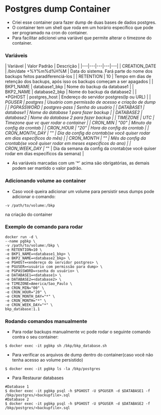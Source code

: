 # Postgres dump Container

- Criei esse container para fazer dump de duas bases de dados postgres.
- O container tem um shell que roda em um horário específico que pode ser programado na cron do container.
- Para facilitar adicionei uma variável que permite alterar o timezone do container.

### Variáveis
| Variável  | Valor Padrão | Descrição  |
|---|---|---|---|---|
| CREATION_DATE  | /bin/date +%Y%m%d%H%M | Data do sistema. Fará parte do nome dos backups feitos paradiferenciá-los |
| RETENTION | 10 | Tempo em dias de retenção dos backups, após isso os backups começam a ser apagados |
| BKP1_NAME  | database1_bkp | Nome do backup da database1 |
| BKP2_NAME  | database2_bkp | Nome do backup da database2 |
| *PGHOST  | postgres_host | Endereço do servidor postgres(Ip ou URL) |
| *PGUSER  | postgres | Usuário com permissão de acesso e criação de dump |
| *PGPASSWORD  | postgres-pass | Senha do usuário |
| *DATABASE1  | database1 | Nome da database 1 para fazer backup |
| DATABASE2  | database2 | Nome da database 2 para fazer backup |
| TIMEZONE | UTC | Timezone que vc quer rodar o container |
| CRON_MIN | "00" | Minuto da config da crontab |
| CRON_HOUR | "20" | Hora da config da crontab |
| CRON_MONTH_DAY | "*" | Dia da config da crontab(se você quiser rodar em dias específicos do mês) |
| CRON_MONTH | "*" | Mês da config da crontab(se você quiser rodar em meses específicos do ano) |
| CRON_WEEK_DAY | "*" | Dia da semana da config da crontab(se você quiser rodar em dias específicos da semana)  |

- As variáveis marcadas com um '*' acima são obrigatórias, as demais podem ser mantido o valor padrão.

### Adicionando volume ao container
- Caso você queira adicionar um volume para persistir seus dumps pode adicionar o comando:
```
-v /path/to/volume:/bkp
```
na criação do container

### Exemplo de comando para rodar
```
docker run -d \
--name pgbkp \
-v /path/to/volume:/bkp \
-e RETENTION=10 \
-e BKP1_NAME=<database1_bkp> \
-e BKP2_NAME=<database2_bkp> \
-e PGHOST=<endereço do servidor postgres> \
-e PGUSER=<usuário com permissão para dump> \
-e PGPASSWORD=<senha do usuário> \
-e DATABASE1=<database1> \
-e DATABASE2=<database2> \
-e TIMEZONE=America/Sao_Paulo \
-e CRON_MIN="00" \
-e CRON_HOUR="20" \
-e CRON_MONTH_DAY="*" \
-e CRON_MONTH="*" \
-e CRON_WEEK_DAY="*" \
bkp_database:1.1
```

### Rodando comandos manualmente
- Para rodar backups manualmente vc pode rodar o seguinte comando contra o seu container:
```
$ docker exec -it pgbkp sh /bkp/bkp_database.sh
```
- Para verificar os arquivos de dump dentro do container(caso você não tenha acesso ao volume persistido)
```
$ docker exec -it pgbkp ls -la /bkp/postgres 
```
- Para Restaurar databases
```
#Database 1																					     
$ docker exec -it pgbkp psql -h $PGHOST -U $PGUSER -d $DATABASE1 -f /bkp/postgres/<backupfile>.sql
#Database 2																		  				 
$ docker exec -it pgbkp psql -h $PGHOST -U $PGUSER -d $DATABASE2 -f /bkp/postgres/<backupfile>.sql
```